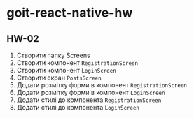 # goit-react-native-hw

## HW-02

1. Створити папку Screens
2. Створити компонент `RegistrationScreen`
3. Створити компонент `LoginScreen`
4. Створити екран `PostsScreen`
5. Додати розмітку форми в компонент `RegistrationScreen`
6. Додати розмітку форми в компонент `LoginScreen`
7. Додати стилі до компонента `RegistrationScreen`
8. Додати стилі до компонента `LoginScreen`

<!-- 9. Background from a picture of 100% of the screen. part of the code:
   `import Background from 'assets/images/background';
// ...
<ImageBackground style={styles....???} source={Background}>
// ...`

10. Container (or section) (styles: height of 60% of the screen from the bottom side, color - light gray etc.)
    Inside container:
    2.1 Container (or section) for inserting an avatar (styles: rounded corners 8px, it is 50% higher than the parent container etc.)
    2.2 The button to add an avatar with a "+" sign (styles: a small circle , goes 50% from the right to the container etc.) for inserting an avatar.
    2.3 Below the text field, the heading is "Registration"
    2.4 Below are 3 inputs
    2.4.1 Login, with placeholder - login
    2.4.2 E-mail address, with placeholder - e-mail address
    2.4.3 Password, with a placeholder - password, on the right side there should be an inscription - "show password"
    2.5 Below Button - "Register" (styles: orange color, fully rounded on the left and right etc.)
    2.6 Below the text field (styles: blue color etc.) - "Already have an account?"
    2.6 to the right of it is a link to the "Login" page - with the inscription "Login".

Add styles as you see fit:
`const styles = StyleSheet.create({
    \\...
    });
    ` -->
